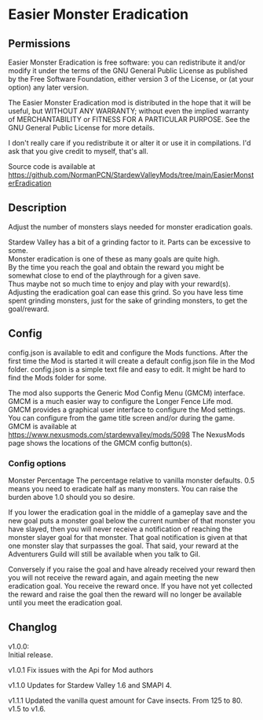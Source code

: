 # Easier Monster Eradication

## Permissions

Easier Monster Eradication is free software: you can redistribute it and/or modify it under the terms of the GNU General Public License
as published by the Free Software Foundation, either version 3 of the License, or (at your option) any later version.

The Easier Monster Eradication mod is distributed in the hope that it will be useful, but WITHOUT ANY WARRANTY;
without even the implied warranty of MERCHANTABILITY or FITNESS FOR A PARTICULAR PURPOSE.
See the GNU General Public License for more details.

I don't really care if you redistribute it or alter it or use it in compilations.
I'd ask that you give credit to myself, that's all.

Source code is available at https://github.com/NormanPCN/StardewValleyMods/tree/main/EasierMonsterEradication

## Description
Adjust the number of monsters slays needed for monster eradication goals.

Stardew Valley has a bit of a grinding factor to it. Parts can be excessive to some.  
Monster eradication is one of these as many goals are quite high.  
By the time you reach the goal and obtain the reward you might be somewhat close to end of the playthrough for a given save.  
Thus maybe not so much time to enjoy and play with your reward(s).  
Adjusting the eradication goal can ease this grind. So you have less time spent grinding monsters, just for the sake of grinding monsters, to get the goal/reward.

## Config

config.json is available to edit and configure the Mods functions.
 After the first time the Mod is started it will create a default config.json file in the Mod folder.
 config.json is a simple text file and easy to edit. It might be hard to find the Mods folder for some.

The mod also supports the Generic Mod Config Menu (GMCM) interface.
GMCM is a much easier way to configure the Longer Fence Life mod.
GMCM provides a graphical user interface to configure the Mod settings.
You can configure from the game title screen and/or during the game.
GMCM is available at https://www.nexusmods.com/stardewvalley/mods/5098
The NexusMods page shows the locations of the GMCM config button(s).

### Config options

Monster Percentage
The percentage relative to vanilla monster defaults. 0.5 means you need to eradicate half as many monsters. You can raise the burden above 1.0 should you so desire.

If you lower the eradication goal in the middle of a gameplay save and the new goal puts a monster goal below the current number of that monster you have slayed, then you will never receive a notification of reaching the monster slayer goal for that monster. That goal notification is given at that one monster slay that surpasses the goal. That said, your reward at the Adventurers Guild will still be available when you talk to Gil.

Conversely if you raise the goal and have already received your reward then you will not receive the reward again, and again meeting the new eradication goal. You receive the reward once. If you have not yet collected the reward and raise the goal then the reward will no longer be available until you meet the eradication goal.

## Changlog

v1.0.0:  
 Initial release. 

 v1.0.1
 Fix issues with the Api for Mod authors

 v1.1.0
 Updates for Stardew Valley 1.6 and SMAPI 4.

 v1.1.1
 Updated the vanilla quest amount for Cave insects. From 125 to 80. v1.5 to v1.6.
